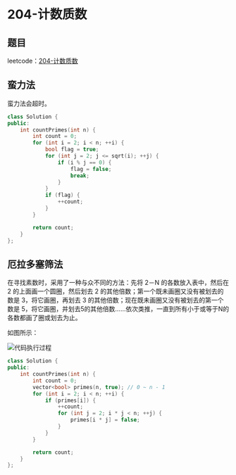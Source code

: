 # 204-计数质数

## 题目

leetcode：[204-计数质数](https://leetcode-cn.com/problems/count-primes/)

## 蛮力法

蛮力法会超时。

```c++
class Solution {
public:
    int countPrimes(int n) {
        int count = 0;
        for (int i = 2; i < n; ++i) {
            bool flag = true;
            for (int j = 2; j <= sqrt(i); ++j) {
                if (i % j == 0) {
                    flag = false;
                    break;
                }
            }
            if (flag) {
                ++count;
            }
        }

        return count;
    }
};
```

## 厄拉多塞筛法

在寻找素数时，采用了一种与众不同的方法：先将 2－N 的各数放入表中，然后在 2 的上面画一个圆圈，然后划去 2 的其他倍数；第一个既未画圈又没有被划去的数是 3，将它画圈，再划去 3 的其他倍数；现在既未画圈又没有被划去的第一个数是 5，将它画圈，并划去5的其他倍数……依次类推，一直到所有小于或等于N的各数都画了圈或划去为止。

如图所示：

![代码执行过程](/Users/chenbright/Desktop/c:c++_workspace/leetcode/204-计数质数/gif.gif)

```c++
class Solution {
public:
    int countPrimes(int n) {
        int count = 0;
        vector<bool> primes(n, true); // 0 ~ n - 1
        for (int i = 2; i < n; ++i) {
            if (primes[i]) {
                ++count;
                for (int j = 2; i * j < n; ++j) {
                    primes[i * j] = false;
                }
            }
        }

        return count;
    }
};
```

